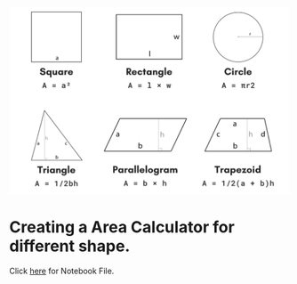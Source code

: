 <img src='area-calculator.png'>

# Creating a Area Calculator for different shape.

Click <a  href='Area of Shape.ipynb'>here</a> for Notebook File.
